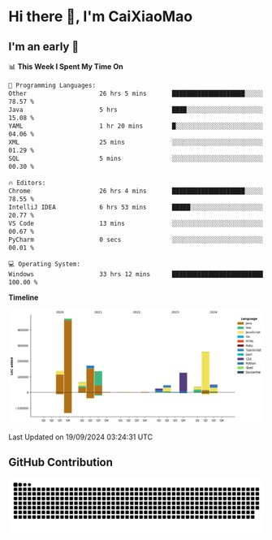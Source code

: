 # Hi there 👋, I'm CaiXiaoMao

## I'm an early 🐤
<!--START_SECTION:waka-->
📊 **This Week I Spent My Time On** 

```text
💬 Programming Languages: 
Other                    26 hrs 5 mins       ████████████████████░░░░░   78.57 % 
Java                     5 hrs               ████░░░░░░░░░░░░░░░░░░░░░   15.08 % 
YAML                     1 hr 20 mins        █░░░░░░░░░░░░░░░░░░░░░░░░   04.06 % 
XML                      25 mins             ░░░░░░░░░░░░░░░░░░░░░░░░░   01.29 % 
SQL                      5 mins              ░░░░░░░░░░░░░░░░░░░░░░░░░   00.30 % 

🔥 Editors: 
Chrome                   26 hrs 4 mins       ████████████████████░░░░░   78.55 % 
IntelliJ IDEA            6 hrs 53 mins       █████░░░░░░░░░░░░░░░░░░░░   20.77 % 
VS Code                  13 mins             ░░░░░░░░░░░░░░░░░░░░░░░░░   00.67 % 
PyCharm                  0 secs              ░░░░░░░░░░░░░░░░░░░░░░░░░   00.01 % 

💻 Operating System: 
Windows                  33 hrs 12 mins      █████████████████████████   100.00 % 
```

**Timeline**

![Lines of Code chart](https://raw.githubusercontent.com/caixiaomao/caixiaomao/main/assets/bar_graph.png)


 Last Updated on 19/09/2024 03:24:31 UTC
<!--END_SECTION:waka-->

## GitHub Contribution
<picture>
  <source media="(prefers-color-scheme: dark)" srcset="/dist/snake/github-contribution-grid-snake-dark.svg" />
  <source media="(prefers-color-scheme: light)" srcset="/dist/snake/github-contribution-grid-snake.svg" />
  <img alt="github contribution grid snake animation" src="/dist/snake/github-contribution-grid-snake.svg" />
</picture>
